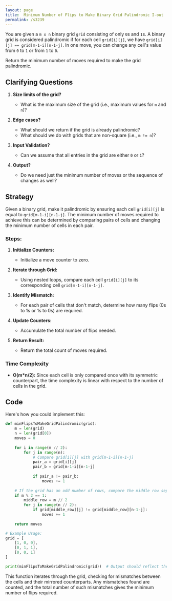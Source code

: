 ```yaml
---
layout: page
title:  Minimum Number of Flips to Make Binary Grid Palindromic I-out
permalink: /s3239
---
```


You are given a `m x n` binary grid `grid` consisting of only `0`s and `1`s. A binary grid is considered palindromic if for each cell `grid[i][j]`, we have `grid[i][j] == grid[m-1-i][n-1-j]`. In one move, you can change any cell's value from `0` to `1` or from `1` to `0`.

Return the minimum number of moves required to make the grid palindromic.

## Clarifying Questions

1. **Size limits of the grid?** 
   - What is the maximum size of the grid (i.e., maximum values for `m` and `n`)?

2. **Edge cases?**
   - What should we return if the grid is already palindromic?
   - What should we do with grids that are non-square (i.e., `m != n`)?

3. **Input Validation?**
   - Can we assume that all entries in the grid are either `0` or `1`?
   
4. **Output?**
   - Do we need just the minimum number of moves or the sequence of changes as well?

## Strategy

Given a binary grid, make it palindromic by ensuring each cell `grid[i][j]` is equal to `grid[m-1-i][n-1-j]`. The minimum number of moves required to achieve this can be determined by comparing pairs of cells and changing the minimum number of cells in each pair.

### Steps:

1. **Initialize Counters:** 
   - Initialize a move counter to zero.

2. **Iterate through Grid:** 
   - Using nested loops, compare each cell `grid[i][j]` to its corresponding cell `grid[m-1-i][n-1-j]`.

3. **Identify Mismatch:**
   - For each pair of cells that don't match, determine how many flips (0s to 1s or 1s to 0s) are required.

4. **Update Counters:**
   - Accumulate the total number of flips needed.

5. **Return Result:**
   - Return the total count of moves required.

### Time Complexity
- **O(m*n/2):** Since each cell is only compared once with its symmetric counterpart, the time complexity is linear with respect to the number of cells in the grid.

## Code

Here's how you could implement this:

```python
def minFlipsToMakeGridPalindromic(grid):
    m = len(grid)
    n = len(grid[0])
    moves = 0
    
    for i in range(m // 2):
        for j in range(n):
            # Compare grid[i][j] with grid[m-1-i][n-1-j]
            pair_a = grid[i][j]
            pair_b = grid[m-1-i][n-1-j]
            
            if pair_a != pair_b:
                moves += 1
                
    # If the grid has an odd number of rows, compare the middle row separately
    if m % 2 == 1:
        middle_row = m // 2
        for j in range(n // 2):
            if grid[middle_row][j] != grid[middle_row][n-1-j]:
                moves += 1
    
    return moves

# Example Usage:
grid = [
    [1, 0, 0],
    [0, 1, 1],
    [0, 0, 1]
]

print(minFlipsToMakeGridPalindromic(grid))  # Output should reflect the minimum flips needed
```

This function iterates through the grid, checking for mismatches between the cells and their mirrored counterparts. Any mismatches found are counted, and the total number of such mismatches gives the minimum number of flips required.